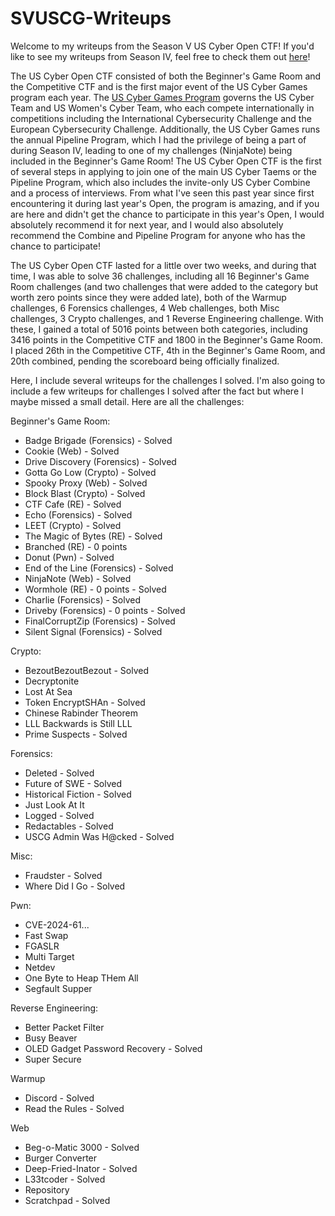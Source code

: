 # SVUSCG-Writeups

Welcome to my writeups from the Season V US Cyber Open CTF! If you'd like to see my writeups from Season IV, feel free to check them out [here](https://github.com/AustinStitz-Hacking/SIVUSCG-Writeups)!

The US Cyber Open CTF consisted of both the Beginner's Game Room and the Competitive CTF and is the first major event of the US Cyber Games program each year. The [US Cyber Games Program](https://www.uscybergames.com/) governs the US Cyber Team and US Women's Cyber Team, who each compete internationally in competitions including the International Cybersecurity Challenge and the European Cybersecurity Challenge. Additionally, the US Cyber Games runs the annual Pipeline Program, which I had the privilege of being a part of during Season IV, leading to one of my challenges (NinjaNote) being included in the Beginner's Game Room! The US Cyber Open CTF is the first of several steps in applying to join one of the main US Cyber Taems or the Pipeline Program, which also includes the invite-only US Cyber Combine and a process of interviews. From what I've seen this past year since first encountering it during last year's Open, the program is amazing, and if you are here and didn't get the chance to participate in this year's Open, I would absolutely recommend it for next year, and I would also absolutely recommend the Combine and Pipeline Program for anyone who has the chance to participate! 

The US Cyber Open CTF lasted for a little over two weeks, and during that time, I was able to solve 36 challenges, including all 16 Beginner's Game Room challenges (and two challenges that were added to the category but worth zero points since they were added late), both of the Warmup challenges, 6 Forensics challenges, 4 Web challenges, both Misc challenges, 3 Crypto challenges, and 1 Reverse Engineering challenge. With these, I gained a total of 5016 points between both categories, including 3416 points in the Competitive CTF and 1800 in the Beginner's Game Room. I placed 26th in the Competitive CTF, 4th in the Beginner's Game Room, and 20th combined, pending the scoreboard being officially finalized.

Here, I include several writeups for the challenges I solved. I'm also going to include a few writeups for challenges I solved after the fact but where I maybe missed a small detail. Here are all the challenges:

Beginner's Game Room:
* Badge Brigade (Forensics) - Solved
* Cookie (Web) - Solved
* Drive Discovery (Forensics) - Solved
* Gotta Go Low (Crypto) - Solved
* Spooky Proxy (Web) - Solved
* Block Blast (Crypto) - Solved
* CTF Cafe (RE) - Solved
* Echo (Forensics) - Solved
* LEET (Crypto) - Solved
* The Magic of Bytes (RE) - Solved
* Branched (RE) - 0 points
* Donut (Pwn) - Solved
* End of the Line (Forensics) - Solved
* NinjaNote (Web) - Solved
* Wormhole (RE) - 0 points - Solved
* Charlie (Forensics) - Solved
* Driveby (Forensics) - 0 points - Solved
* FinalCorruptZip (Forensics) - Solved
* Silent Signal (Forensics) - Solved


Crypto:
* BezoutBezoutBezout - Solved
* Decryptonite
* Lost At Sea
* Token EncryptSHAn - Solved
* Chinese Rabinder Theorem
* LLL Backwards is Still LLL
* Prime Suspects - Solved

Forensics:
* Deleted - Solved
* Future of SWE - Solved
* Historical Fiction - Solved
* Just Look At It
* Logged - Solved
* Redactables - Solved
* USCG Admin Was H@cked - Solved

Misc:
* Fraudster - Solved
* Where Did I Go - Solved

Pwn:
* CVE-2024-61...
* Fast Swap
* FGASLR
* Multi Target
* Netdev
* One Byte to Heap THem All
* Segfault Supper

Reverse Engineering:
* Better Packet Filter
* Busy Beaver
* OLED Gadget Password Recovery - Solved
* Super Secure

Warmup
* Discord - Solved
* Read the Rules - Solved

Web
* Beg-o-Matic 3000 - Solved
* Burger Converter
* Deep-Fried-Inator - Solved
* L33tcoder - Solved
* Repository
* Scratchpad - Solved
